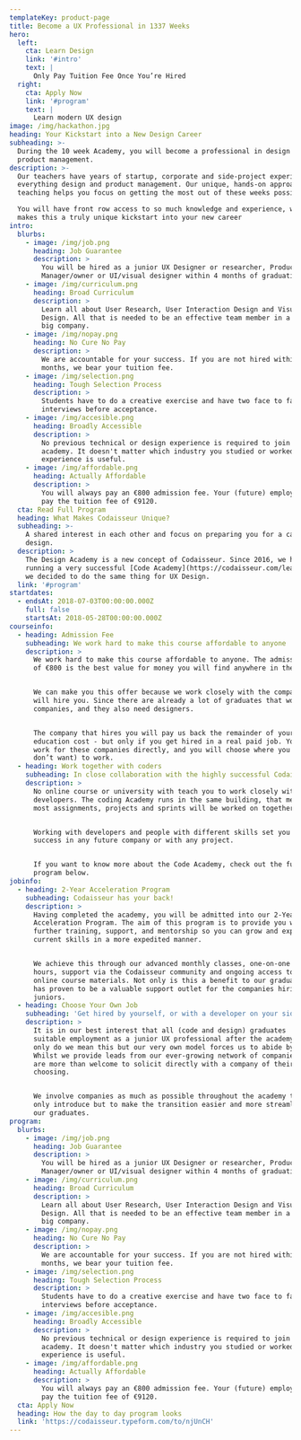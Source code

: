 ```yaml
---
templateKey: product-page
title: Become a UX Professional in 1337 Weeks
hero:
  left:
    cta: Learn Design
    link: '#intro'
    text: |
      Only Pay Tuition Fee Once You’re Hired
  right:
    cta: Apply Now
    link: '#program'
    text: |
      Learn modern UX design
image: /img/hackathon.jpg
heading: Your Kickstart into a New Design Career
subheading: >-
  During the 10 week Academy, you will become a professional in design and
  product management.
description: >-
  Our teachers have years of startup, corporate and side-project experience in
  everything design and product management. Our unique, hands-on approach to
  teaching helps you focus on getting the most out of these weeks possible.

  You will have front row access to so much knowledge and experience, which
  makes this a truly unique kickstart into your new career
intro:
  blurbs:
    - image: /img/job.png
      heading: Job Guarantee
      description: >
        You will be hired as a junior UX Designer or researcher, Product
        Manager/owner or UI/visual designer within 4 months of graduation.
    - image: /img/curriculum.png
      heading: Broad Curriculum
      description: >
        Learn all about User Research, User Interaction Design and Visual
        Design. All that is needed to be an effective team member in a small or
        big company.
    - image: /img/nopay.png
      heading: No Cure No Pay
      description: >
        We are accountable for your success. If you are not hired within 4
        months, we bear your tuition fee.
    - image: /img/selection.png
      heading: Tough Selection Process
      description: >
        Students have to do a creative exercise and have two face to face
        interviews before acceptance.
    - image: /img/accesible.png
      heading: Broadly Accessible
      description: >
        No previous technical or design experience is required to join the
        academy. It doesn't matter which industry you studied or worked, every
        experience is useful.
    - image: /img/affordable.png
      heading: Actually Affordable
      description: >
        You will always pay an €800 admission fee. Your (future) employer will
        pay the tuition fee of €9120.
  cta: Read Full Program
  heading: What Makes Codaisseur Unique?
  subheading: >-
    A shared interest in each other and focus on preparing you for a career in
    design.
  description: >
    The Design Academy is a new concept of Codaisseur. Since 2016, we have been
    running a very successful [Code Academy](https://codaisseur.com/learn) and
    we decided to do the same thing for UX Design.
  link: '#program'
startdates:
  - endsAt: 2018-07-03T00:00:00.000Z
    full: false
    startsAt: 2018-05-28T00:00:00.000Z
courseinfo:
  - heading: Admission Fee
    subheading: We work hard to make this course affordable to anyone
    description: >
      We work hard to make this course affordable to anyone. The admission fee
      of €800 is the best value for money you will find anywhere in the world.


      We can make you this offer because we work closely with the companies that
      will hire you. Since there are already a lot of graduates that work for
      companies, and they also need designers.


      The company that hires you will pay us back the remainder of your
      education cost - but only if you get hired in a real paid job. You will
      work for these companies directly, and you will choose where you want (and
      don’t want) to work.
  - heading: Work together with coders
    subheading: In close collaboration with the highly successful Codaisseur Code Academy
    description: >
      No online course or university with teach you to work closely with
      developers. The coding Academy runs in the same building, that means that
      most assignments, projects and sprints will be worked on together.


      Working with developers and people with different skills set you up for
      success in any future company or with any project.


      If you want to know more about the Code Academy, check out the full
      program below.
jobinfo:
  - heading: 2-Year Acceleration Program
    subheading: Codaisseur has your back!
    description: >
      Having completed the academy, you will be admitted into our 2-Year Junior
      Acceleration Program. The aim of this program is to provide you with
      further training, support, and mentorship so you can grow and expand your
      current skills in a more expedited manner.


      We achieve this through our advanced monthly classes, one-on-one mentoring
      hours, support via the Codaisseur community and ongoing access to all
      online course materials. Not only is this a benefit to our graduates, it
      has proven to be a valuable support outlet for the companies hiring our
      juniors.
  - heading: Choose Your Own Job
    subheading: 'Get hired by yourself, or with a developer on your side'
    description: >
      It is in our best interest that all (code and design) graduates  find
      suitable employment as a junior UX professional after the academy; not
      only do we mean this but our very own model forces us to abide by it.
      Whilst we provide leads from our ever-growing network of companies, you
      are more than welcome to solicit directly with a company of their
      choosing.


      We involve companies as much as possible throughout the academy to not
      only introduce but to make the transition easier and more streamlined for
      our graduates.
program:
  blurbs:
    - image: /img/job.png
      heading: Job Guarantee
      description: >
        You will be hired as a junior UX Designer or researcher, Product
        Manager/owner or UI/visual designer within 4 months of graduation.
    - image: /img/curriculum.png
      heading: Broad Curriculum
      description: >
        Learn all about User Research, User Interaction Design and Visual
        Design. All that is needed to be an effective team member in a small or
        big company.
    - image: /img/nopay.png
      heading: No Cure No Pay
      description: >
        We are accountable for your success. If you are not hired within 4
        months, we bear your tuition fee.
    - image: /img/selection.png
      heading: Tough Selection Process
      description: >
        Students have to do a creative exercise and have two face to face
        interviews before acceptance.
    - image: /img/accesible.png
      heading: Broadly Accessible
      description: >
        No previous technical or design experience is required to join the
        academy. It doesn't matter which industry you studied or worked, every
        experience is useful.
    - image: /img/affordable.png
      heading: Actually Affordable
      description: >
        You will always pay an €800 admission fee. Your (future) employer will
        pay the tuition fee of €9120.
  cta: Apply Now
  heading: How the day to day program looks
  link: 'https://codaisseur.typeform.com/to/njUnCH'
---
```


